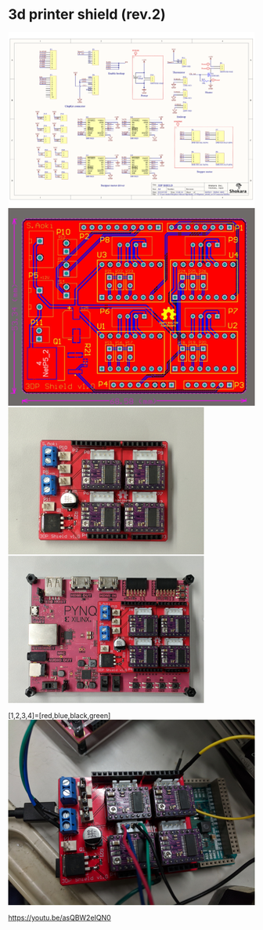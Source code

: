 # 3d printer shield (rev.2)


![](image/sch.png)
![](image/pcb.jpg)
![](image/shield.png)
![](image/pynq.png)

[1,2,3,4]=[red,blue,black,green]
![](image/wiring.png)

https://youtu.be/asQBW2eIQN0

